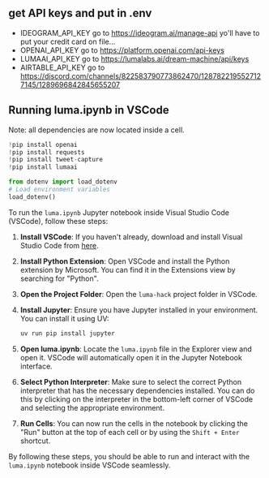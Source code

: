 
## get API keys and put in .env

- IDEOGRAM_API_KEY go to https://ideogram.ai/manage-api yo'll have to put your credit card on file...
- OPENAI_API_KEY go to https://platform.openai.com/api-keys
- LUMAAI_API_KEY go to https://lumalabs.ai/dream-machine/api/keys
- AIRTABLE_API_KEY go to https://discord.com/channels/822583790773862470/1287822195527127145/1289696842845655207

## Running luma.ipynb in VSCode

Note: all dependencies are now located inside a cell.

```python
!pip install openai
!pip install requests
!pip install tweet-capture
!pip install lumaai

from dotenv import load_dotenv
# Load environment variables
load_dotenv()
```

To run the `luma.ipynb` Jupyter notebook inside Visual Studio Code (VSCode), follow these steps:

1. **Install VSCode**:
    If you haven't already, download and install Visual Studio Code from [here](https://code.visualstudio.com/).

2. **Install Python Extension**:
    Open VSCode and install the Python extension by Microsoft. You can find it in the Extensions view by searching for "Python".

3. **Open the Project Folder**:
    Open the `luma-hack` project folder in VSCode.

4. **Install Jupyter**:
    Ensure you have Jupyter installed in your environment. You can install it using UV:
    ```sh
    uv run pip install jupyter
    ```

5. **Open luma.ipynb**:
    Locate the `luma.ipynb` file in the Explorer view and open it. VSCode will automatically open it in the Jupyter Notebook interface.

6. **Select Python Interpreter**:
    Make sure to select the correct Python interpreter that has the necessary dependencies installed. You can do this by clicking on the interpreter in the bottom-left corner of VSCode and selecting the appropriate environment.

7. **Run Cells**:
    You can now run the cells in the notebook by clicking the "Run" button at the top of each cell or by using the `Shift + Enter` shortcut.

By following these steps, you should be able to run and interact with the `luma.ipynb` notebook inside VSCode seamlessly.

